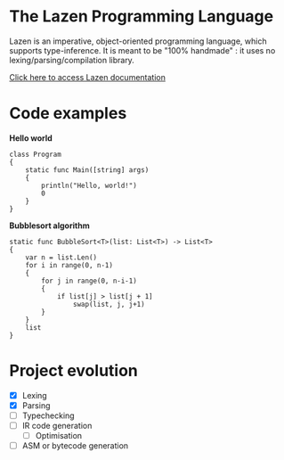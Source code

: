 
# The Lazen Programming Language
Lazen is an imperative, object-oriented programming language, which supports type-inference. It is meant to be "100% handmade" : it uses no lexing/parsing/compilation library.

[Click here to access Lazen documentation](https://github.com/Jomtek/LazenLang/blob/master/DOC.md)

# Code examples
**Hello world**

    class Program
    {
    	static func Main([string] args)
    	{
    		println("Hello, world!")
    		0
    	}
    }

**Bubblesort algorithm**

    static func BubbleSort<T>(list: List<T>) -> List<T>
    {
    	var n = list.Len()
    	for i in range(0, n-1)
    	{
    		for j in range(0, n-i-1)
    		{
    			if list[j] > list[j + 1]
	    			swap(list, j, j+1)
    		}
    	}
    	list
    }

# Project evolution

 - [x] Lexing
 - [x] Parsing
 - [ ] Typechecking
 - [ ] IR code generation
	 - [ ] Optimisation
 - [ ] ASM or bytecode generation